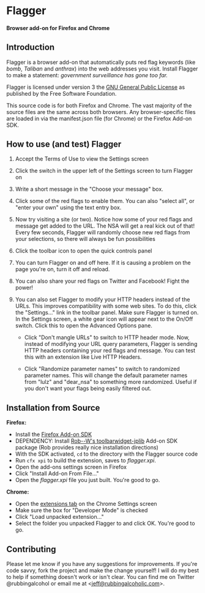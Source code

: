Flagger
==========================================
#### Browser add-on for Firefox and Chrome

Introduction
------------
Flagger is a browser add-on that automatically puts red flag keywords (like
_bomb_, _Taliban_ and _anthrax_) into the web addresses you visit. Install
Flagger to make a statement: _government surveillance has gone too far._

Flagger is licensed under version 3 the [GNU General Public License][1] as
published by the Free Software Foundation.

This source code is for both Firefox and Chrome. The vast majority of the
source files are the same across both browsers. Any browser-specific files are
loaded in via the manifest.json file (for Chrome) or the Firefox Add-on SDK.


How to use (and test) Flagger
-----------------------------
1. Accept the Terms of Use to view the Settings screen
2. Click the switch in the upper left of the Settings screen to turn Flagger on
3. Write a short message in the "Choose your message" box.
4. Click some of the red flags to enable them. You can also "select all", or
   "enter your own" using the text entry box.
5. Now try visiting a site (or two). Notice how some of your red flags and
   message get added to the URL. The NSA will get a real kick out of that! Every
   few seconds, Flagger will randomly choose new red flags from your selections,
   so there will always be fun possibilities
6. Click the toolbar icon to open the quick controls panel
7. You can turn Flagger on and off here. If it is causing a problem on the page
   you're on, turn it off and reload.
8. You can also share your red flags on Twitter and Facebook! Fight the power!
9. You can also set Flagger to modify your HTTP headers instead of the URLs.
   This improves compatibility with some web sites. To do this, click the
   "Settings..." link in the toolbar panel. Make sure Flagger is turned on.
   In the Settings screen, a white gear icon will appear next to the On/Off
   switch. Click this to open the Advanced Options pane.

   - Click "Don't mangle URLs" to switch to HTTP header mode. Now, instead of
     modifying your URL query parameters, Flagger is sending HTTP headers
     containing your red flags and message. You can test this with an extension
     like Live HTTP Headers.

   - Click "Randomize parameter names" to switch to randomized parameter names.
     This will change the default parameter names from "lulz" and "dear_nsa" to
     something more randomized. Useful if you don't want your flags being easily
     filtered out.


Installation from Source
------------------------
**Firefox:**

* Install the [Firefox Add-on SDK][2]
* DEPENDENCY: Install [Rob--W's toolbarwidget-jplib][2] Add-on SDK package (Rob
              provides really nice installation directions)
* With the SDK activated, `cd` to the directory with the Flagger source code
* Run `cfx xpi` to build the extension, saves to _flagger.xpi_.
* Open the add-ons settings screen in Firefox
* Click "Install Add-on From File..."
* Open the _flagger.xpi_ file you just built. You're good to go.

**Chrome:**

* Open the [extensions tab][3] on the Chrome Settings screen
* Make sure the box for "Developer Mode" is checked
* Click "Load unpacked extension..."
* Select the folder you unpacked Flagger to and click OK. You're good to go.


Contributing
------------
Please let me know if you have any suggestions for improvements. If you're code
savvy, fork the project and make the change yourself! I will do my best to help
if something doesn't work or isn't clear. You can find me on Twitter
@rubbingalcohol or email me at <<jeff@rubbingalcoholic.com>>.


[1]: http://www.gnu.org/licenses/gpl-3.0.html
[2]: https://addons.mozilla.org/en-us/developers/builder
[3]: chrome://extensions/